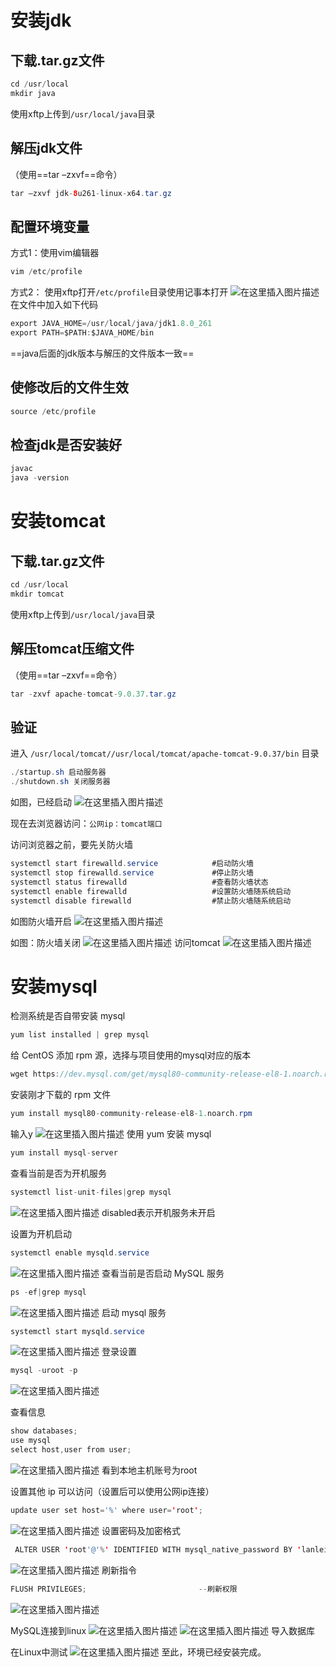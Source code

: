 ﻿
# 安装jdk
## 下载.tar.gz文件

```java
cd /usr/local
mkdir java
```

使用xftp上传到`/usr/local/java`目录
## 解压jdk文件
（使用==tar –zxvf==命令）

```java
tar –zxvf jdk-8u261-linux-x64.tar.gz
```
## 配置环境变量
方式1：使用vim编辑器
```java
vim /etc/profile
```
方式2：
使用xftp打开`/etc/profile`目录使用记事本打开
![在这里插入图片描述](https://img-blog.csdnimg.cn/d870e8975e13479e86c4a5e4a907f825.png?x-oss-process=image/watermark,type_d3F5LXplbmhlaQ,shadow_50,text_Q1NETiBAbGFubGVpaGho,size_20,color_FFFFFF,t_70,g_se,x_16)
在文件中加入如下代码

```java
export JAVA_HOME=/usr/local/java/jdk1.8.0_261 
export PATH=$PATH:$JAVA_HOME/bin
```
==java后面的jdk版本与解压的文件版本一致==
## 使修改后的文件生效
```java
source /etc/profile
```
## 检查jdk是否安装好

```java
javac
java -version
```

# 安装tomcat
## 下载.tar.gz文件
```java
cd /usr/local
mkdir tomcat
```
使用xftp上传到`/usr/local/java`目录
## 解压tomcat压缩文件
（使用==tar –zxvf==命令）

```java
tar -zxvf apache-tomcat-9.0.37.tar.gz
```
## 验证
进入 `/usr/local/tomcat//usr/local/tomcat/apache-tomcat-9.0.37/bin` 目录 

```java
./startup.sh 启动服务器 
./shutdown.sh 关闭服务器
```
如图，已经启动
![在这里插入图片描述](https://img-blog.csdnimg.cn/1713f0e0febb4fcdb9d3eaba2b15204a.png)

现在去浏览器访问：`公网ip：tomcat端口`

访问浏览器之前，要先关防火墙

```java
systemctl start firewalld.service            #启动防火墙  
systemctl stop firewalld.service             #停止防火墙  
systemctl status firewalld                   #查看防火墙状态
systemctl enable firewalld                   #设置防火墙随系统启动
systemctl disable firewalld                  #禁止防火墙随系统启动
```
如图防火墙开启
![在这里插入图片描述](https://img-blog.csdnimg.cn/98ea2723011a49a9b8c474372842d83c.png?x-oss-process=image/watermark,type_d3F5LXplbmhlaQ,shadow_50,text_Q1NETiBAbGFubGVpaGho,size_20,color_FFFFFF,t_70,g_se,x_16)

如图：防火墙关闭
![在这里插入图片描述](https://img-blog.csdnimg.cn/abc3933e03f84f029aa6c9f91c81ce98.png)
访问tomcat
![在这里插入图片描述](https://img-blog.csdnimg.cn/c1e0a8ef72b64f97a09c24e11b3002ab.png?x-oss-process=image/watermark,type_d3F5LXplbmhlaQ,shadow_50,text_Q1NETiBAbGFubGVpaGho,size_20,color_FFFFFF,t_70,g_se,x_16)
# 安装mysql

检测系统是否自带安装 mysql

```java
yum list installed | grep mysql
```
给 CentOS 添加 rpm 源，选择与项目使用的mysql对应的版本

```java
wget https://dev.mysql.com/get/mysql80-community-release-el8-1.noarch.rpm
```
安装刚才下载的 rpm 文件

```java
yum install mysql80-community-release-el8-1.noarch.rpm
```

输入y
![在这里插入图片描述](https://img-blog.csdnimg.cn/f80e860a860a4458925a7df6f0e174c7.png?x-oss-process=image/watermark,type_d3F5LXplbmhlaQ,shadow_50,text_Q1NETiBAbGFubGVpaGho,size_19,color_FFFFFF,t_70,g_se,x_16)
使用 yum 安装 mysql

```java
yum install mysql-server
```
查看当前是否为开机服务

```java
systemctl list-unit-files|grep mysql
```
![在这里插入图片描述](https://img-blog.csdnimg.cn/aaa5138a61cd40a6bea1ffe6658e5386.png)
disabled表示开机服务未开启

设置为开机启动

```java
systemctl enable mysqld.service
```
![在这里插入图片描述](https://img-blog.csdnimg.cn/3587e3ec83e14aef8d54b5b1cf6593e7.png)
查看当前是否启动 MySQL 服务
```java
ps -ef|grep mysql
```
![在这里插入图片描述](https://img-blog.csdnimg.cn/63080e834359408c9953e3f30a81e266.png)
启动 mysql 服务

```java
systemctl start mysqld.service
```
![在这里插入图片描述](https://img-blog.csdnimg.cn/f888c7218d4744e3b3ed99caa068aa9c.png)
登录设置

```java
mysql -uroot -p
```
![在这里插入图片描述](https://img-blog.csdnimg.cn/626bd08b814f4f7cb0f235aae5b51b28.png?x-oss-process=image/watermark,type_d3F5LXplbmhlaQ,shadow_50,text_Q1NETiBAbGFubGVpaGho,size_20,color_FFFFFF,t_70,g_se,x_16)

查看信息
```java
show databases;
use mysql
select host,user from user;
```

![在这里插入图片描述](https://img-blog.csdnimg.cn/076102eea8574d0bb522fc66ebbcac24.png?x-oss-process=image/watermark,type_d3F5LXplbmhlaQ,shadow_50,text_Q1NETiBAbGFubGVpaGho,size_20,color_FFFFFF,t_70,g_se,x_16)
看到本地主机账号为root

设置其他 ip 可以访问（设置后可以使用公网ip连接）

```java
update user set host='%' where user='root';
```
![在这里插入图片描述](https://img-blog.csdnimg.cn/d419c360b69b4ab18fbd88112d901d7d.png)
设置密码及加密格式

```java
 ALTER USER 'root'@'%' IDENTIFIED WITH mysql_native_password BY 'lanlei6843';
```
![在这里插入图片描述](https://img-blog.csdnimg.cn/19c369cc4e534ad294d502cbd03cbb77.png)
刷新指令

```java
FLUSH PRIVILEGES;                         --刷新权限
```
![在这里插入图片描述](https://img-blog.csdnimg.cn/a05663a4fb7a4d1f9b0f5a479e4d2d61.png)

MySQL连接到linux
![在这里插入图片描述](https://img-blog.csdnimg.cn/b7c442d3ca454f649b04bd55955cf793.png?x-oss-process=image/watermark,type_d3F5LXplbmhlaQ,shadow_50,text_Q1NETiBAbGFubGVpaGho,size_20,color_FFFFFF,t_70,g_se,x_16)
![在这里插入图片描述](https://img-blog.csdnimg.cn/741bde103aed47e180494c672b8862b2.png)
导入数据库

在Linux中测试
![在这里插入图片描述](https://img-blog.csdnimg.cn/5f72c90cef2345a18fbb3c6d2bd79041.png?x-oss-process=image/watermark,type_d3F5LXplbmhlaQ,shadow_50,text_Q1NETiBAbGFubGVpaGho,size_20,color_FFFFFF,t_70,g_se,x_16)
至此，环境已经安装完成。


